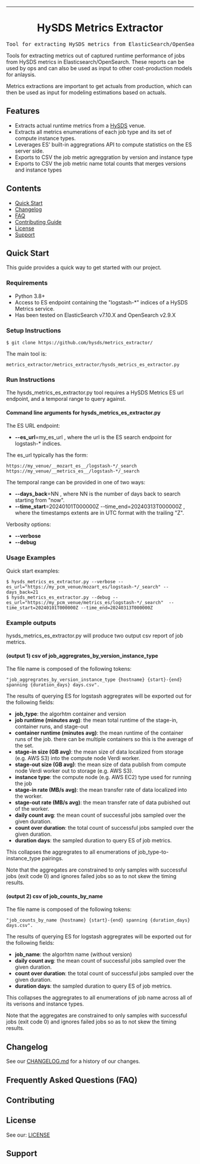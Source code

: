 <!-- Header block for project -->
<hr>

<div align="center">

<!-- ☝️ Replace with your logo (if applicable) via ![](https://uri-to-your-logo-image) ☝️ -->
<!-- ☝️ If you see logo rendering errors, make sure you're not using indentation, or try an HTML IMG tag -->

<h1 align="center">HySDS Metrics Extractor</h1>
<!-- ☝️ Replace with your repo name ☝️ -->

</div>

<pre align="center">Tool for extracting HySDS metrics from ElasticSearch/OpenSearch out as aggregrates for reporting and cost-production modeling.</pre>
<!-- ☝️ Replace with a single sentence describing the purpose of your repo / proj ☝️ -->

<!-- Header block for project -->

Tools for extracting metrics out of captured runtime performance of jobs from HySDS metrics in Elasticsearch/OpenSearch. These reports can be used by ops and can also be used as input to other cost-production models for anlaysis.
<!-- ☝️ Replace with a more detailed description of your repository, including why it was made and whom its intended for.  ☝️ -->

Metrics extractions are important to get actuals from production, which can then be used as input for modeling estimations based on actuals.
<!-- example links>
[Website]([INSERT WEBSITE LINK HERE]) | [Docs/Wiki]([INSERT DOCS/WIKI SITE LINK HERE]) | [Discussion Board]([INSERT DISCUSSION BOARD LINK HERE]) | [Issue Tracker]([INSERT ISSUE TRACKER LINK HERE])
-->

## Features

* Extracts actual runtime metrics from a [HySDS](https://github.com/hysds/) venue.
* Extracts all metrics enumerations of each job type and its set of compute instance types.
* Leverages ES' built-in aggregrations API to compute statistics on the ES server side.
* Exports to CSV the job metric agreggration by version and instance type
* Exports to CSV the job metric name total counts that merges versions and instance types

<!-- ☝️ Replace with a bullet-point list of your features ☝️ -->

## Contents

* [Quick Start](#quick-start)
* [Changelog](#changelog)
* [FAQ](#frequently-asked-questions-faq)
* [Contributing Guide](#contributing)
* [License](#license)
* [Support](#support)

## Quick Start

This guide provides a quick way to get started with our project.

### Requirements

* Python 3.8+
* Access to ES endpoint containing the "logstash-*" indices of a HySDS Metrics service.
* Has been tested on ElasticSearch v7.10.X and OpenSearch v2.9.X
  
<!-- ☝️ Replace with a numbered list of your requirements, including hardware if applicable ☝️ -->

### Setup Instructions

    $ git clone https://github.com/hysds/metrics_extractor/

The main tool is:

    metrics_extractor/metrics_extractor/hysds_metrics_es_extractor.py

<!-- ☝️ Replace with a numbered list of how to set up your software prior to running ☝️ -->

### Run Instructions

The hysds_metrics_es_extractor.py tool requires a HySDS Metrics ES url endpoint, and a temporal range to query against.

#### Command line arguments for hysds_metrics_es_extractor.py

The ES URL endpoint:

* __--es_url__=my_es_url , where the url is the ES search endpoint for logstash-* indices.

The es_url typically has the form:

    https://my_venue/__mozart_es__/logstash-*/_search
    https://my_venue/__metrics_es__/logstash-*/_search

The temporal range can be provided in one of two ways:

* __--days_back__=NN , where NN is the number of days back to search starting from "now".
* __--time_start__=20240101T000000Z --time_end=20240313T000000Z , where the timestamps extents are in UTC format with the trailing "Z".

Verbosity options:

* __--verbose__
* __--debug__

<!-- ☝️ Replace with a numbered list of your run instructions, including expected results ☝️ -->

### Usage Examples

Quick start examples:

    $ hysds_metrics_es_extractor.py --verbose --es_url="https://my_pcm_venue/mozart_es/logstash-*/_search" --days_back=21
    $ hysds_metrics_es_extractor.py --debug --es_url="https://my_pcm_venue/metrics_es/logstash-*/_search"  --time_start=20240101T000000Z --time_end=20240313T000000Z

### Example outputs

hysds_metrics_es_extractor.py will produce two output csv report of job metrics.

#### (output 1) csv of job_aggregrates_by_version_instance_type

The file name is composed of the following tokens:

    "job_aggregrates_by_version_instance_type {hostname} {start}-{end} spanning {duration_days} days.csv".

The results of querying ES for logstash aggregrates will be exported out for the following fields:

* __job_type__: the algorhtm container and version
* __job runtime (minutes avg)__: the mean total runtime of the stage-in, container runs, and stage-out
* __container runtime (minutes avg)__: the mean runtime of the container runs of the job. there can be multiple containers so this is the average of the set.
* __stage-in size (GB avg)__: the mean size of data localized from storage (e.g. AWS S3) into the compute node Verdi worker.
* __stage-out size (GB avg)__: the mean size of data publish from compute node Verdi worker out to storage (e.g. AWS S3).
* __instance type__: the compute node (e.g. AWS EC2) type used for running the job
* __stage-in rate (MB/s avg)__: the mean transfer rate of data localized into the worker.
* __stage-out rate (MB/s avg)__: the mean transfer rate of data pubished out of the worker.
* __daily count avg__: the mean count of successful jobs sampled over the given duration.
* __count over duration__: the total count of successful jobs sampled over the given duration.
* __duration days__: the sampled duration to query ES of job metrics.

This collapses the aggregrates to all enumerations of job_type-to-instance_type pairings.

Note that the aggregates are constrained to only samples with successful jobs (exit code 0) and ignores failed jobs so as to not skew the timing results.

#### (output 2) csv of job_counts_by_name

The file name is composed of the following tokens:

    "job_counts_by_name {hostname} {start}-{end} spanning {duration_days} days.csv".

The results of querying ES for logstash aggregrates will be exported out for the following fields:

* __job_name__: the algorhtm name (without version)
* __daily count avg__: the mean count of successful jobs sampled over the given duration.
* __count over duration__: the total count of successful jobs sampled over the given duration.
* __duration days__: the sampled duration to query ES of job metrics.

This collapses the aggregrates to all enumerations of job name across all of its verisons and instance types.

Note that the aggregates are constrained to only samples with successful jobs (exit code 0) and ignores failed jobs so as to not skew the timing results.

<!-- ☝️ Replace with a list of your usage examples, including screenshots if possible, and link to external documentation for details ☝️ -->

## Changelog

See our [CHANGELOG.md](CHANGELOG.md) for a history of our changes.

<!-- ☝️ Replace with links to your changelog and releases page ☝️ -->

## Frequently Asked Questions (FAQ)

<!-- example link to FAQ PAGE>
Questions about our project? Please see our: [FAQ]([INSERT LINK TO FAQ / DISCUSSION BOARD])
-->

<!-- example FAQ inline format>
1. Question 1
   - Answer to question 1
2. Question 2
   - Answer to question 2
-->

<!-- example FAQ inline with no questions yet>
No questions yet. Propose a question to be added here by reaching out to our contributors! See support section below.
-->

<!-- ☝️ Replace with a list of frequently asked questions from your project, or post a link to your FAQ on a discussion board ☝️ -->

## Contributing

<!-- example link to CONTRIBUTING.md>
Interested in contributing to our project? Please see our: [CONTRIBUTING.md](CONTRIBUTING.md)
-->

<!-- example inline contributing guide>
1. Create an GitHub issue ticket describing what changes you need (e.g. issue-1)
2. [Fork]([INSERT LINK TO YOUR REPO FORK PAGE HERE, e.g. https://github.com/my_org/my_repo/fork]) this repo
3. Make your modifications in your own fork
4. Make a pull-request in this repo with the code in your fork and tag the repo owner / largest contributor as a reviewer

**Working on your first pull request?** See guide: [How to Contribute to an Open Source Project on GitHub](https://kcd.im/pull-request)
-->


<!-- example link to CODE_OF_CONDUCT.md>
For guidance on how to interact with our team, please see our code of conduct located at: [CODE_OF_CONDUCT.md](CODE_OF_CONDUCT.md)
-->

<!-- ☝️ Replace with a text describing how people may contribute to your project, or link to your contribution guide directly ☝️ -->



<!-- example link to GOVERNANCE.md>
For guidance on our governance approach, including decision-making process and our various roles, please see our governance model at: [GOVERNANCE.md](GOVERNANCE.md)
-->

## License

See our: [LICENSE](LICENSE)
<!-- ☝️ Replace with the text of your copyright and license, or directly link to your license file ☝️ -->

## Support


<!-- example list of contacts>
Key points of contact are: [@github-user-1]([INSERT LINK TO GITHUB PROFILE]) [@github-user-2]([INSERT LINK TO GITHUB PROFILE])
-->

<!-- ☝️ Replace with the key individuals who should be contacted for questions ☝️ -->
